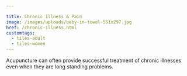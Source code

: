 ```yaml
---

title: Chronic Illness & Pain
image: /images/uploads/baby-in-towel-551x297.jpg
href: /chronic-illness.html
customtags:
  - tiles-adult
  - tiles-women
---
```

Acupuncture can often provide successful treatment of chronic illnesses even when they are long standing problems.
